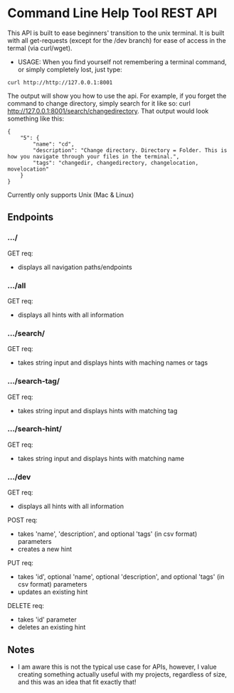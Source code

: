 # Command Line Help Tool REST API

This API is built to ease beginners' transition to the unix terminal. It is built with all get-requests (except for the /dev branch) for ease of access in the termal (via curl/wget).

- USAGE: When you find yourself not remembering a terminal command, or simply completely lost, just type:
```
curl http://http://127.0.0.1:8001
```
The output will show you how to use the api. For example, if you forget the command to change directory, simply search for it like so: curl http://127.0.0.1:8001/search/changedirectory. That output would look something like this:
```
{
    "5": {
        "name": "cd",
        "description": "Change directory. Directory = Folder. This is how you navigate through your files in the terminal.",
        "tags": "changedir, changedirectory, changelocation, movelocation"
    }
}
```

Currently only supports Unix (Mac & Linux)

## Endpoints

### .../
GET req:
- displays all navigation paths/endpoints

### .../all
GET req:
- displays all hints with all information

### .../search/<query>
GET req:
- takes string <query> input and displays hints with maching names or tags

### .../search-tag/<query>
GET req:
- takes string <query> input and displays hints with matching tag

### .../search-hint/<query>
GET req:
- takes string <query> input and displays hints with matching name

### .../dev
GET req:
- displays all hints with all information

POST req:
- takes 'name', 'description', and optional 'tags' (in csv format) parameters
- creates a new hint

PUT req:
- takes 'id', optional 'name', optional 'description', and optional 'tags' (in csv format) parameters
- updates an existing hint

DELETE req:
- takes 'id' parameter
- deletes an existing hint

## Notes
- I am aware this is not the typical use case for APIs, however, I value creating something actually useful with my projects, regardless of size, and this was an idea that fit exactly that!
